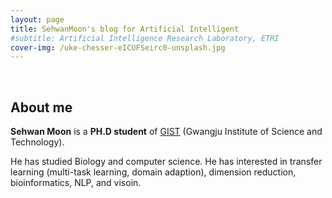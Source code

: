 ```yaml
---
layout: page
title: SehwanMoon's blog for Artificial Intelligent
#subtitle: Artificial Intelligence Research Laboratory, ETRI
cover-img: /uke-chesser-eICUFSeirc0-unsplash.jpg
---
```


<br/>

## About me

**Sehwan Moon** is a **PH.D student** of [GIST](https://www.gist.ac.kr/kr/main.html) (Gwangju Institute of Science and Technology). 

He has studied Biology and computer science. He has interested in transfer learning (multi-task learning, domain adaption), dimension reduction, bioinformatics, NLP, and visoin.



